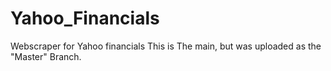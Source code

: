 # Yahoo_Financials
Webscraper for Yahoo financials
This is The main, but was uploaded as the "Master" Branch.
